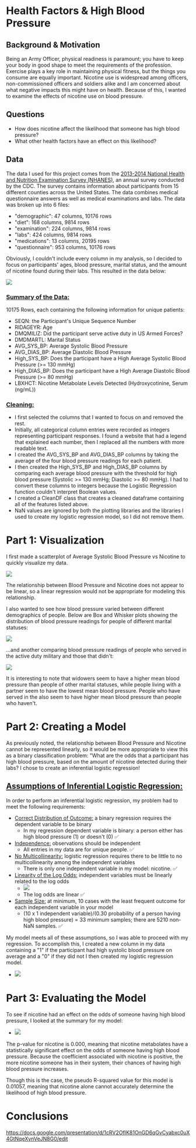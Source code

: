 # Health Factors & High Blood Pressure

## <strong> Background & Motivation </strong>
Being an Army Officer, physical readiness is paramount; you have to keep your body in good shape to meet the requirements of the profession. Exercise plays a key role in maintaining physical fitness, but the things you consume are equally important. Nicotine use is widespread among officers, non-commissioned officers and soldiers alike and I am concerned about what negative impacts this might have on health. Because of this, I wanted to examine the effects of nicotine use on blood pressure.

## <strong> Questions </strong>

* How does nicotine affect the likelihood that someone has high blood pressure?
* What other health factors have an effect on this likelihood?

## <strong> Data </strong>
The data I used for this project comes from the <a href="https://www.kaggle.com/cdc/national-health-and-nutrition-examination-survey">2013-2014 National Health and Nutrition Examination Survey (NHANES)</a>, an annual survey conducted by the CDC. The survey contains information about participants from 15 different counties across the United States. The data combines medical questionnaire answers as well as medical examinations and labs. The data was broken up into 6 files:

* "demographic": 47 columns, 10176 rows
* "diet": 168 columns, 9814 rows
* "examination": 224 columns, 9814 rows
* "labs": 424 columns, 9814 rows
* "medications": 13 columns, 20195 rows
* "questionnaire": 953 columns, 10176 rows

Obviously, I couldn't include every column in my analysis, so I decided to focus on participants' ages, blood pressure, marital status, and the amount of nicotine found during their labs. This resulted in the data below:

<img src='img/data.png'>

### <u>Summary of the Data:</u>
10175 Rows, each containing the following information for unique patients:
<ul>
	<li>SEQN: the Participant's Unique Sequence Number</li>
	<li>RIDAGEYR: Age</li>
	<li>DMQMILIZ: Did the participant serve active duty in US Armed Forces?</li>
	<li>DMDMARTL: Marital Status</li>
	<li>AVG_SYS_BP: Average Systolic Blood Pressure</li>
	<li>AVG_DIAS_BP: Average Diastolic Blood Pressure</li>
	<li>High_SYS_BP: Does the participant have a High Average Systolic Blood Pressure (>= 130 mmHg)</li>
	<li>High_DIAS_BP: Does the participant have a High Average Diastolic Blood Pressure (>= 80 mmHg)</li>
	<li>LBXHCT: Nicotine Metabolate Levels Detected (Hydroxycotinine, Serum (ng/mL))</li>

</ul>

### <u>Cleaning:</u>
<ul>
	<li>I first selected the columns that I wanted to focus on and removed the rest.</li>
	<li>Initially, all categorical column entries were recorded as integers representing participant responses. I found a website that had a legend that explained each number, then I replaced all the numbers with more readable text.</li>
	<li>I created the AVG_SYS_BP and AVG_DIAS_BP columns by taking the average of the four blood pressure readings for each patient.</li>
	<li>I then created the High_SYS_BP and High_DIAS_BP columns by comparing each average blood pressure with the threshold for high blood pressure (Systolic >= 130 mmHg; Diastolic >= 80 mmHg). I had to convert these columns to integers because the Logistic Regression function couldn't interpret Boolean values.</li>
	<li>I created a CleanDF class that creates a cleaned dataframe containing all of the features listed above.</li>
	<li>NaN values are ignored by both the plotting libraries and the libraries I used to create my logistic regression model, so I did not remove them.</li>
</ul>

# Part 1: Visualization
<p>I first made a scatterplot of Average Systolic Blood Pressure vs Nicotine to quickly visualize my data.<p>

<img src='img/bp_v_nicotine.png'>
<p>The relationship between Blood Pressure and Nicotine does not appear to be linear, so a linear regression would not be appropriate for modeling this relationship.</p>
<p>I also wanted to see how blood pressure varied between different demographics of people. Below are Box and Whisker plots showing the distribution of blood pressure readings for people of different marital statuses:</p>

<img src='img/marital.png'>
<p>...and another comparing blood pressure readings of people who served in the active duty military and those that didn't:</p>

<img src='img/military.png'>
<p>It is interesting to note that widowers seem to have a higher mean blood pressure than people of other marital statuses, while people living with a partner seem to have the lowest mean blood pressure. People who have served in the also seem to have higher mean blood pressure than people who haven't.</p>

# Part 2: Creating a Model
<p>As previously noted, the relationship between Blood Pressure and Nicotine cannot be represented linearly, so it would be more appropriate to view this as a binary classification problem: "What are the odds that a participant has high blood pressure, based on the amount of nicotine detected during their labs? I chose to create an inferential logistic regression!</p>

## <u>Assumptions of Inferential Logistic Regression:</u>
<p>In order to perform an inferential logistic regression, my problem had to meet the following requirements:</p>
  
  * <u>Correct Distribution of Outcome:</u> a binary regression requires the dependent variable to be binary
    * In my regression dependent variable is binary: a person either has high blood pressure (1) or doesn't (0) :white_check_mark:
  * <u>Independence:</u> observations should be independent
    * All entries in my data are for unique people. :white_check_mark:
  * <u>No Multicollinearity:</u> logistic regression requires there to be little to no multicollinearity among the independent variables
    * There is only one independent variable in my model: nicotine. :white_check_mark:
  * <u>Linearity of the Log Odds:</u> independent variables must be linearly related to the log odds
    * <img src='img/log-odds.png'>
	* The log odds are linear :white_check_mark: 
  * <u>Sample Size:</u> at minimum, 10 cases with the least frequent outcome for each independent variable in your model
    * (10 x 1 independent variable)/(0.30 probability of a person having high blood pressure) = 33 minimum samples; there are 5210 non-NaN samples. :white_check_mark:
<p>My model meets all of these assumptions, so I was able to proceed with my regression. To accomplish this, I created a new column in my data containing a "1" if the participant had high systolic blood pressure on average and a "0" if they did not I then created my logistic regression model.</p>

* <img src='img/model.png'>

# Part 3: Evaluating the Model
<p>To see if nicotine had an effect on the odds of someone having high blood pressure, I looked at the summary for my model:</p>

* <img src='img/model-summary.png'>

<p>The p-value for nicotine is 0.000, meaning that nicotine metabolates have a statistically significant effect on the odds of someone having high blood pressure. Because the coefficient associated with nicotine is positive, the more nicotine someone has in their system, their chances of having high blood pressure increases.</p>
<p>Though this is the case, the pseudo R-squared value for this model is 0.01057, meaning that nicotine alone cannot accurately determine the likelihood of high blood pressure.</p>




# Conclusions
https://docs.google.com/presentation/d/1cRV2OfIK81OnGD6qGvCyabxc0uX4GtNqeXynVeJN8G0/edit
